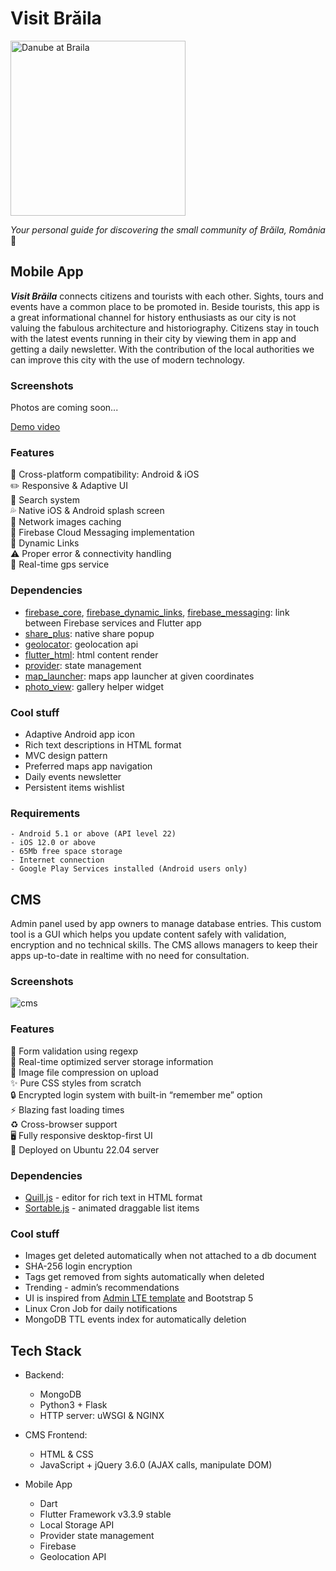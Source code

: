 # Visit Brăila

<img alt="Danube at Braila" src="https://user-images.githubusercontent.com/55505135/190634742-a9624d79-a607-4ee4-b927-9b22949596f4.png" width="280" height="280">

*Your personal guide for discovering the small community of Brăila, România* 📍

## Mobile App
***Visit Brăila*** connects citizens and tourists with each other. Sights, tours and events have a common place to be promoted in. Beside tourists, this app is a great informational channel for history enthusiasts as our city is not valuing the fabulous architecture and historiography. Citizens stay in touch with the latest events running in their city by viewing them in app and getting a daily newsletter. With the contribution of the local authorities we can improve this city with the use of modern technology. 

### Screenshots
Photos are coming soon...

[Demo video](https://youtu.be/HjvV7aP4mrg)

### Features
📲 Cross-platform compatibility: Android & iOS  
✏️ Responsive & Adaptive UI  
🔎 Search system  
💦 Native iOS & Android splash screen  
🌆 Network images caching  
💬 Firebase Cloud Messaging implementation  
🧲 Dynamic Links  
⚠️ Proper error & connectivity handling  
🧭 Real-time gps service  

### Dependencies
- [firebase_core](https://pub.dev/packages/firebase_core), [firebase_dynamic_links](https://pub.dev/packages/firebase_dynamic_links), [firebase_messaging](https://pub.dev/packages/firebase_messaging): link between Firebase services and Flutter app
- [share_plus](https://pub.dev/packages/share_plus): native share popup
- [geolocator](https://pub.dev/packages/geolocator): geolocation api
- [flutter_html](https://pub.dev/packages/flutter_html): html content render
- [provider](https://pub.dev/packages/provider): state management
- [map_launcher](https://pub.dev/packages/map_launcher): maps app launcher at given coordinates
- [photo_view](https://pub.dev/packages/photo_view): gallery helper widget

### Cool stuff
- Adaptive Android app icon
- Rich text descriptions in HTML format
- MVC design pattern 
- Preferred maps app navigation
- Daily events newsletter
- Persistent items wishlist

### Requirements
```
- Android 5.1 or above (API level 22)
- iOS 12.0 or above
- 65Mb free space storage
- Internet connection
- Google Play Services installed (Android users only)
```

## CMS
Admin panel used by app owners to manage database entries. This custom tool is a GUI which helps you update content safely with validation, encryption and no technical skills. The CMS allows managers to keep their apps up-to-date in realtime with no need for consultation.

### Screenshots
![cms](https://user-images.githubusercontent.com/55505135/205488743-8b2f64e9-f597-4b5e-bf5e-0da82032bf8a.png)

### Features
📝 Form validation using regexp  
💾 Real-time optimized server storage information  
🌆 Image file compression on upload  
✨ Pure CSS styles from scratch  
🔒 Encrypted login system with built-in “remember me” option  
⚡️  Blazing fast loading times  
♻️  Cross-browser support  
🖥 Fully responsive desktop-first UI  
🐧 Deployed on Ubuntu 22.04 server

### Dependencies
- [Quill.js](https://github.com/quilljs/quill) - editor for rich text in HTML format
- [Sortable.js](https://github.com/SortableJS/Sortable) - animated draggable list items

### Cool stuff
- Images get deleted automatically when not attached to a db document
- SHA-256 login encryption  
- Tags get removed from sights automatically when deleted
- Trending - admin’s recommendations
- UI is inspired from [Admin LTE template](https://adminlte.io/) and Bootstrap 5
- Linux Cron Job for daily notifications
- MongoDB TTL events index for automatically deletion

## Tech Stack
- Backend:
  - MongoDB
  - Python3 + Flask
  - HTTP server: uWSGI & NGINX
  
- CMS Frontend:
  - HTML & CSS
  - JavaScript + jQuery 3.6.0 (AJAX calls, manipulate DOM)
  
- Mobile App
  - Dart
  - Flutter Framework v3.3.9 stable
  - Local Storage API
  - Provider state management
  - Firebase
  - Geolocation API
